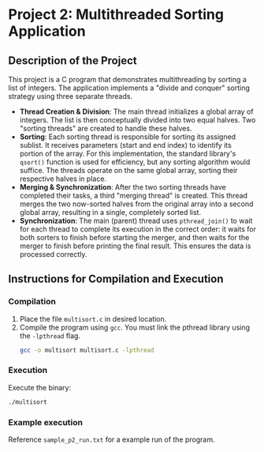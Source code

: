 # Project 2: Multithreaded Sorting Application

## Description of the Project

This project is a C program that demonstrates multithreading by sorting a list of integers. The application implements a "divide and conquer" sorting strategy using three separate threads.

-   **Thread Creation & Division**: The main thread initializes a global array of integers.  The list is then conceptually divided into two equal halves.  Two "sorting threads" are created to handle these halves.
-   **Sorting**: Each sorting thread is responsible for sorting its assigned sublist.  It receives parameters (start and end index) to identify its portion of the array. For this implementation, the standard library's `qsort()` function is used for efficiency, but any sorting algorithm would suffice. The threads operate on the same global array, sorting their respective halves in place.
-   **Merging & Synchronization**: After the two sorting threads have completed their tasks, a third "merging thread" is created. This thread merges the two now-sorted halves from the original array into a second global array, resulting in a single, completely sorted list. 
-   **Synchronization**: The main (parent) thread uses `pthread_join()` to wait for each thread to complete its execution in the correct order: it waits for both sorters to finish before starting the merger, and then waits for the merger to finish before printing the final result. This ensures the data is processed correctly.

## Instructions for Compilation and Execution

### Compilation

1.  Place the file `multisort.c` in desired location.
2.  Compile the program using `gcc`. You must link the pthread library using the `-lpthread` flag.
    ```bash
    gcc -o multisort multisort.c -lpthread
    ```

### Execution

Execute the binary: 
```bash
./multisort
```

### Example execution

Reference `sample_p2_run.txt` for a example run of the program. 
